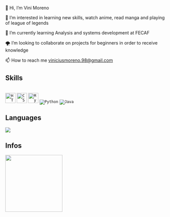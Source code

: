 

👋 Hi, I’m Vini Moreno         

👀 I’m interested in learning new skills, watch anime, read manga and playing of league of legends

🛴 I’m currently learning Analysis and systems development at FECAF

🌪 I’m looking to collaborate on projects for beginners in order to receive knowledge

📫 How to reach me viniciusmoreno.98@gmail.com

##   Skills 


<div style "display_inline_block"  > <br>
<code><img height="32" src="https://img.shields.io/badge/HTML5-E34F26?style=for-the-badge&logo=html5&logoColor=white" alt="HTML5"/></code>
<code><img height="32" src="https://img.shields.io/badge/CSS-239120?&style=for-the-badge&logo=css3&logoColor=white" alt="CSS"/></code>
<code><img height="32" src="https://img.shields.io/badge/MySQL-00000F?style=for-the-badge&logo=mysql&logoColor=white" alt="MySQL"/></code>
<code><img heigth="32" src="https://img.shields.io/badge/Python-14354C?style=for-the-badge&logo=python&logoColor=white" alt="Python"/></code>
<code><img heigh="32" src="https://img.shields.io/badge/Java-ED8B00?style=for-the-badge&logo=java&logoColor=white" alt="Java"/></code>
</div>


##   Languages



<img heigt="25cm" src="https://github-readme-stats.vercel.app/api/top-langs/?username=MorenoVinicius&hide=html&layout=compact=true&theme=panda"/>

## Infos
<img height="180cm" src="https://github-readme-stats.vercel.app/api?username=MorenoVinicius&theme=panda" />

